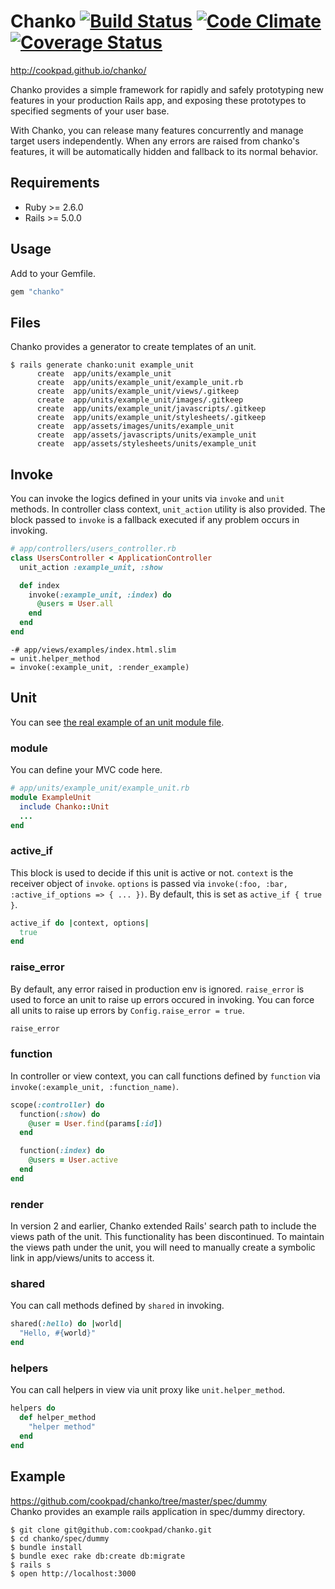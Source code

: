 # Chanko [![Build Status](https://travis-ci.org/cookpad/chanko.svg?branch=master)](https://travis-ci.org/cookpad/chanko) [![Code Climate](https://codeclimate.com/github/cookpad/chanko/badges/gpa.svg)](https://codeclimate.com/github/cookpad/chanko) [![Coverage Status](https://coveralls.io/repos/cookpad/chanko/badge.svg?branch=master)](https://coveralls.io/r/cookpad/chanko?branch=master)

http://cookpad.github.io/chanko/

Chanko provides a simple framework for rapidly and safely prototyping new
features in your production Rails app, and exposing these prototypes to
specified segments of your user base.

With Chanko, you can release many features concurrently and manage target users independently.
When any errors are raised from chanko's features,
it will be automatically hidden and fallback to its normal behavior.

## Requirements
* Ruby >= 2.6.0
* Rails >= 5.0.0

## Usage
Add to your Gemfile.

```ruby
gem "chanko"
```

## Files
Chanko provides a generator to create templates of an unit.

```
$ rails generate chanko:unit example_unit
      create  app/units/example_unit
      create  app/units/example_unit/example_unit.rb
      create  app/units/example_unit/views/.gitkeep
      create  app/units/example_unit/images/.gitkeep
      create  app/units/example_unit/javascripts/.gitkeep
      create  app/units/example_unit/stylesheets/.gitkeep
      create  app/assets/images/units/example_unit
      create  app/assets/javascripts/units/example_unit
      create  app/assets/stylesheets/units/example_unit
```

## Invoke
You can invoke the logics defined in your units via `invoke` and `unit` methods.
In controller class context, `unit_action` utility is also provided.
The block passed to `invoke` is a fallback executed if any problem occurs in invoking.

```ruby
# app/controllers/users_controller.rb
class UsersController < ApplicationController
  unit_action :example_unit, :show

  def index
    invoke(:example_unit, :index) do
      @users = User.all
    end
  end
end
```

```
-# app/views/examples/index.html.slim
= unit.helper_method
= invoke(:example_unit, :render_example)
```

## Unit
You can see [the real example of an unit module file](https://github.com/cookpad/chanko/blob/master/spec/dummy/app/units/entry_deletion/entry_deletion.rb).

### module
You can define your MVC code here.

```ruby
# app/units/example_unit/example_unit.rb
module ExampleUnit
  include Chanko::Unit
  ...
end
```

### active_if
This block is used to decide if this unit is active or not.
`context` is the receiver object of `invoke`.
`options` is passed via `invoke(:foo, :bar, :active_if_options => { ... })`.
By default, this is set as `active_if { true }`.

```ruby
active_if do |context, options|
  true
end
```

### raise_error
By default, any error raised in production env is ignored.
`raise_error` is used to force an unit to raise up errors occured in invoking.
You can force all units to raise up errors by `Config.raise_error = true`.

```ruby
raise_error
```

### function
In controller or view context, you can call functions defined by `function`
via `invoke(:example_unit, :function_name)`.

```ruby
scope(:controller) do
  function(:show) do
    @user = User.find(params[:id])
  end

  function(:index) do
    @users = User.active
  end
end
```

### render
In version 2 and earlier, Chanko extended Rails' search path to include the views path of the unit. This functionality has been discontinued. To maintain the views path under the unit, you will need to manually create a symbolic link in app/views/units to access it.

### shared
You can call methods defined by `shared` in invoking.

```ruby
shared(:hello) do |world|
  "Hello, #{world}"
end
```

### helpers
You can call helpers in view via unit proxy like `unit.helper_method`.

```ruby
helpers do
  def helper_method
    "helper method"
  end
end
```

## Example
https://github.com/cookpad/chanko/tree/master/spec/dummy  
Chanko provides an example rails application in spec/dummy directory.

```
$ git clone git@github.com:cookpad/chanko.git
$ cd chanko/spec/dummy
$ bundle install
$ bundle exec rake db:create db:migrate
$ rails s
$ open http://localhost:3000
```
